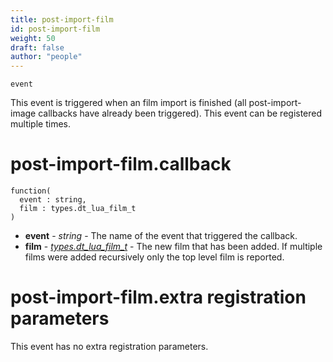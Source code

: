 ```yaml
---
title: post-import-film
id: post-import-film
weight: 50
draft: false
author: "people"
---
```


`event`

This event is triggered when an film import is finished \(all post-import-image callbacks
have already been triggered\). This event can be registered multiple times.

# post-import-film.callback

```
function(
  event : string,
  film : types.dt_lua_film_t
)
```

* **event** - _string_ - The name of the event that triggered the callback.
* **film** - _[types.dt_lua_film_t](../types/dt_lua_film_t)_ - The new film that has been added. If multiple films were added recursively only the top level film is reported.

# post-import-film.extra registration parameters

This event has no extra registration parameters.

